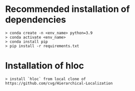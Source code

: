 
# Recommended installation of dependencies

```
> conda create -n <env_name> python=3.9 
> conda activate <env_name>
> conda install pip
> pip install -r requirements.txt
```

# Installation of hloc
 
```
> install `hloc` from local clone of https://github.com/cvg/Hierarchical-Localization
```

